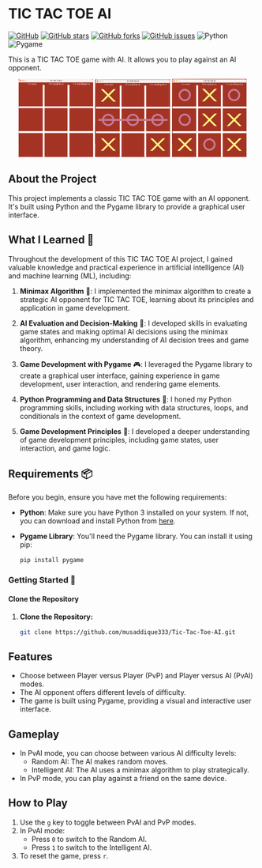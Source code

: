 # TIC TAC TOE AI

[![GitHub](https://img.shields.io/github/license/musaddique333/tic-tac-toe-ai)](https://github.com/musaddique333/tic-tac-toe-ai/blob/main/LICENSE)
[![GitHub stars](https://img.shields.io/github/stars/musaddique333/tic-tac-toe-ai)](https://github.com/musaddique333/tic-tac-toe-ai/stargazers)
[![GitHub forks](https://img.shields.io/github/forks/musaddique333/tic-tac-toe-ai)](https://github.com/musaddique333/tic-tac-toe-ai/network)
[![GitHub issues](https://img.shields.io/github/issues/musaddique333/tic-tac-toe-ai)](https://github.com/musaddique333/tic-tac-toe-ai/issues)
![Python](https://img.shields.io/badge/Python-3.7%2B-blue)
![Pygame](https://img.shields.io/badge/Pygame-2.0%2B-orange)

This is a TIC TAC TOE game with AI. It allows you to play against an AI opponent.

<div align="center">
    <img src="./images/Screenshot 2022-11-12 at 12.44.33 PM.png" alt="Image 1" width="30%" />
    <img src="./images/Screenshot 2022-11-12 at 12.44.48 PM.png" alt="Image 2" width="30%" />
    <img src="./images/Screenshot 2022-11-12 at 12.45.02 PM.png" alt="Image 3" width="30%" />
</div>

## About the Project

This project implements a classic TIC TAC TOE game with an AI opponent. It's built using Python and the Pygame library to provide a graphical user interface.

## What I Learned 🧠

Throughout the development of this TIC TAC TOE AI project, I gained valuable knowledge and practical experience in artificial intelligence (AI) and machine learning (ML), including:

1. **Minimax Algorithm** 🤖: I implemented the minimax algorithm to create a strategic AI opponent for TIC TAC TOE, learning about its principles and application in game development.

2. **AI Evaluation and Decision-Making** 🧾: I developed skills in evaluating game states and making optimal AI decisions using the minimax algorithm, enhancing my understanding of AI decision trees and game theory.

3. **Game Development with Pygame** 🎮: I leveraged the Pygame library to create a graphical user interface, gaining experience in game development, user interaction, and rendering game elements.

4. **Python Programming and Data Structures** 🐍: I honed my Python programming skills, including working with data structures, loops, and conditionals in the context of game development.

5. **Game Development Principles** 🎯: I developed a deeper understanding of game development principles, including game states, user interaction, and game logic.

## Requirements 📦

Before you begin, ensure you have met the following requirements:

- **Python**: Make sure you have Python 3 installed on your system. If not, you can download and install Python from [here](https://www.python.org/downloads/).

- **Pygame Library**: You'll need the Pygame library. You can install it using pip:

  ```bash
  pip install pygame
### Getting Started 🚀

#### Clone the Repository

1. **Clone the Repository:**
   ```sh
   git clone https://github.com/musaddique333/Tic-Tac-Toe-AI.git

## Features

- Choose between Player versus Player (PvP) and Player versus AI (PvAI) modes.
- The AI opponent offers different levels of difficulty.
- The game is built using Pygame, providing a visual and interactive user interface.

## Gameplay

- In PvAI mode, you can choose between various AI difficulty levels:
  - Random AI: The AI makes random moves.
  - Intelligent AI: The AI uses a minimax algorithm to play strategically.
- In PvP mode, you can play against a friend on the same device.

## How to Play

1. Use the `g` key to toggle between PvAI and PvP modes.
2. In PvAI mode:
   - Press `0` to switch to the Random AI.
   - Press `1` to switch to the Intelligent AI.
3. To reset the game, press `r`.
